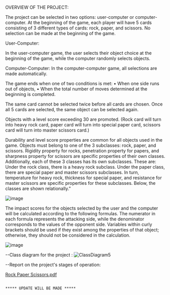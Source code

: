 OVERVIEW OF THE PROJECT:

The project can be selected in two options: user-computer or computer-computer.
At the beginning of the game, each player will have 5 cards consisting of 3 different types of cards: rock, paper, and scissors.
No selection can be made at the beginning of the game.

User-Computer:

In the user-computer game, the user selects their object choice at the beginning of the game, while the computer randomly selects objects.

Computer-Computer:
In the computer-computer game, all selections are made automatically.

The game ends when one of two conditions is met:
• When one side runs out of objects,
• When the total number of moves determined at the beginning is completed.

The same card cannot be selected twice before all cards are chosen. Once all 5 cards are selected, the same object can be selected again.

Objects with a level score exceeding 30 are promoted. (Rock card will turn into heavy rock card, paper card will turn into special paper card, scissors card will turn into master scissors card.)

Durability and level score properties are common for all objects used in the game.
Objects must belong to one of the 3 subclasses: rock, paper, and scissors.
Rigidity property for rocks, penetration property for papers, and sharpness property for scissors are specific properties of their own classes. Additionally, each of these 3 classes has its own subclasses. These are:
Under the rock class, there is a heavy rock subclass.
Under the paper class, there are special paper and master scissors subclasses.
In turn, temperature for heavy rock, thickness for special paper, and resistance for master scissors are specific properties for these subclasses. Below, the classes are shown relationally."

![image](https://github.com/YusufAtti/RockPaperScissors/assets/158186024/fa65b9c6-bd43-47f2-9f16-47431be67901)

The impact scores for the objects selected by the user and the computer will be calculated according to the following formulas. The numerator in each formula represents the attacking side, while the denominator corresponds to the values of the opponent side. Variables within curly brackets should be used if they exist among the properties of that object; otherwise, they should not be considered in the calculation.

![image](https://github.com/YusufAtti/RockPaperScissors/assets/158186024/64ae1188-06fb-4356-bd8b-0e51944d9013)






--Class diagram for the project : 
![ClassDiagram5](https://github.com/YusufAtti/RockPaperScissors/assets/158186024/9a765053-e3fb-438d-8107-e8cdcf35430b)

--Report on the project's stages of operation:

[Rock Paper Scissors.pdf](https://github.com/YusufAtti/RockPaperScissors/files/14228900/Rock.Paper.Scissors.pdf)


                                                                                            ***** UPDATE WILL BE MADE *****
